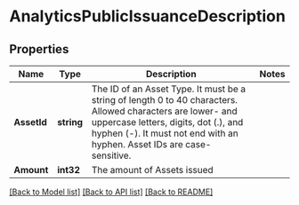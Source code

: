 # AnalyticsPublicIssuanceDescription

## Properties
Name | Type | Description | Notes
------------ | ------------- | ------------- | -------------
**AssetId** | **string** | The ID of an Asset Type. It must be a string of length 0 to 40 characters. Allowed characters are lower- and uppercase letters, digits, dot (.), and hyphen (-). It must not end with an hyphen. Asset IDs are case-sensitive.  | 
**Amount** | **int32** | The amount of Assets issued | 

[[Back to Model list]](../README.md#documentation-for-models) [[Back to API list]](../README.md#documentation-for-api-endpoints) [[Back to README]](../README.md)


